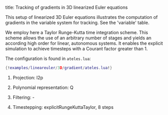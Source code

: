 title: Tracking of gradients in 3D linearized Euler equations

This setup of linearized 3D Euler equations illustrates the computation of
gradients in the variable system for tracking.
See the 'variable' table.

We employ here a Taylor Runge-Kutta time integration scheme. This scheme allows
the use of an arbitrary number of stages and yields an according high order for
linear, autonomous systems. It enables the explicit simulation to achieve
timesteps with a Courant factor greater than 1.

The configuration is found in `ateles.lua`:

```lua
{!examples/lineareuler/3D/gradient/ateles.lua!}
```

1. Projection: l2p

2. Polynomial representation: Q

3. Filtering: -

4. Timestepping: explicitRungeKuttaTaylor, 8 steps
